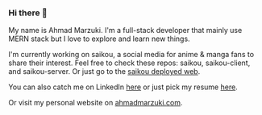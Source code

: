 ### Hi there 👋

My name is Ahmad Marzuki. I'm a full-stack developer that mainly use MERN stack but I love to explore and learn new things. 

I'm currently working on saikou, a social media for anime & manga fans to share their interest. Feel free to check these repos: saikou, saikou-client, and saikou-server. Or just go to the [saikou deployed web](https://saikou.ahmadmarzuki.com).

You can also catch me on LinkedIn [here](https://www.linkedin.com/in/ahmad-marzuki/) or just pick my resume [here](https://ahmadmarzuki.com/resume.pdf).

Or visit my personal website on [ahmadmarzuki.com](https://ahmadmarzuki.com).
<!--
**amadzuki/amadzuki** is a ✨ _special_ ✨ repository because its `README.md` (this file) appears on your GitHub profile.

Here are some ideas to get you started:

- 🔭 I’m currently working on ...
- 🌱 I’m currently learning ...
- 👯 I’m looking to collaborate on ...
- 🤔 I’m looking for help with ...
- 💬 Ask me about ...
- 📫 How to reach me: ...
- 😄 Pronouns: ...
- ⚡ Fun fact: ...
-->

